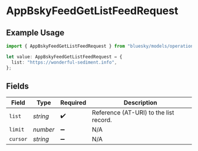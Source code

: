 # AppBskyFeedGetListFeedRequest

## Example Usage

```typescript
import { AppBskyFeedGetListFeedRequest } from "bluesky/models/operations";

let value: AppBskyFeedGetListFeedRequest = {
  list: "https://wonderful-sediment.info",
};
```

## Fields

| Field                                  | Type                                   | Required                               | Description                            |
| -------------------------------------- | -------------------------------------- | -------------------------------------- | -------------------------------------- |
| `list`                                 | *string*                               | :heavy_check_mark:                     | Reference (AT-URI) to the list record. |
| `limit`                                | *number*                               | :heavy_minus_sign:                     | N/A                                    |
| `cursor`                               | *string*                               | :heavy_minus_sign:                     | N/A                                    |